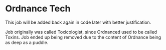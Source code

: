 # Ordnance Tech
This job will be added back again in code later with better justification.

Job originally was called Toxicologist, since Ordnanced used to be called Toxins.
Job ended up being removed due to the content of Ordnance being as deep as a puddle.
